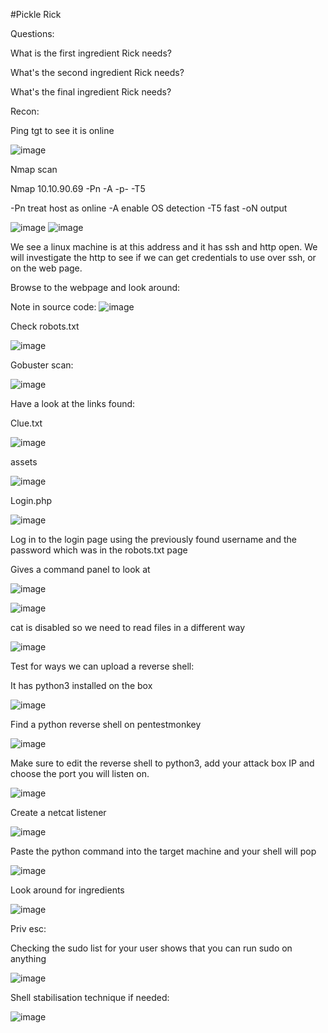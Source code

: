 #Pickle Rick

Questions:

What is the first ingredient Rick needs?

What's the second ingredient Rick needs?

What's the final ingredient Rick needs?


Recon:

Ping tgt to see it is online

![image](https://user-images.githubusercontent.com/88425510/215357779-80ccca17-2611-497e-b313-2116a00845da.png)


Nmap scan

Nmap 10.10.90.69 -Pn -A -p- -T5

-Pn treat host as online
-A enable OS detection
-T5 fast
-oN output

![image](https://user-images.githubusercontent.com/88425510/215357787-ec99ea11-80ad-4198-bd14-cf368a0731d1.png)
![image](https://user-images.githubusercontent.com/88425510/215357796-2469a7ce-c650-4ff9-bc52-629a8980146e.png)

We see a linux machine is at this address and it has ssh and http open. We will investigate the http to see if we can get credentials to use over ssh, or on the web page.

Browse to the webpage and look around:

Note in source code:
![image](https://user-images.githubusercontent.com/88425510/215357804-05bb43fa-1ce9-4eea-be7a-b4d9b2101973.png)

Check robots.txt

![image](https://user-images.githubusercontent.com/88425510/215357832-ff0815d6-64d6-4617-a5d9-cdcc399471dc.png)


Gobuster scan:

![image](https://user-images.githubusercontent.com/88425510/215357879-5a979bc1-7e4c-41d5-99cc-f30c900e1580.png)

Have a look at the links found:

Clue.txt

![image](https://user-images.githubusercontent.com/88425510/215357994-af0d89df-56f3-4f4e-a4fd-8b2fe3a5647c.png)


assets

![image](https://user-images.githubusercontent.com/88425510/215358001-4561e4d7-569a-4881-b65a-ed2b2039a5bc.png)


Login.php

![image](https://user-images.githubusercontent.com/88425510/215358014-c1306bd9-b35b-47e2-bc91-47c214c5525f.png)


Log in to the login page using the previously found username and the password which was in the robots.txt page

Gives a command panel to look at

![image](https://user-images.githubusercontent.com/88425510/215358049-34d068b3-d8a1-4e6c-a3a1-4d6b139f227b.png)

![image](https://user-images.githubusercontent.com/88425510/215358059-248eee40-c2ba-4fa0-9209-ad04a5602134.png)

cat is disabled so we need to read files in a different way

![image](https://user-images.githubusercontent.com/88425510/215358077-caaad498-0826-45aa-bb6c-84a57a0dd372.png)


Test for ways we can upload a reverse shell:

It has python3 installed on the box

![image](https://user-images.githubusercontent.com/88425510/215358115-1ec9c9c9-98e0-4db9-9009-b58e6145c245.png)

Find a python reverse shell on pentestmonkey

![image](https://user-images.githubusercontent.com/88425510/215358135-d6e827f0-d124-4bb8-bc14-654b29a4b45e.png)

Make sure to edit the reverse shell to python3, add your attack box IP and choose the port you will listen on.

![image](https://user-images.githubusercontent.com/88425510/215358180-21d77f76-a301-4e0f-98cc-0c7c098d6364.png)


Create a netcat listener

![image](https://user-images.githubusercontent.com/88425510/215358192-76c5a7a3-660f-4f76-8c67-6f6f9a28ac56.png)


Paste the python command into the target machine and your shell will pop

![image](https://user-images.githubusercontent.com/88425510/215358204-cb28d28e-6b8b-45f5-892d-148ef6584690.png)

Look around for ingredients 

![image](https://user-images.githubusercontent.com/88425510/215358232-9a0fbca8-aba5-489f-b94b-5ee4b0f4d3ee.png)

Priv esc:

Checking the sudo list for your user shows that you can run sudo on anything

![image](https://user-images.githubusercontent.com/88425510/215358263-fddaeccf-209e-4503-9241-424f6d6c5f81.png)

Shell stabilisation technique if needed:

![image](https://user-images.githubusercontent.com/88425510/215358289-867dfc71-ed37-47fa-a64b-0f367ef00824.png)

